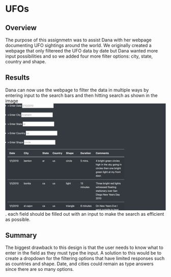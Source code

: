 # UFOs

## Overview
The purpose of this assignmetn was to assist Dana with her webpage documenting UFO sightings around the world. We originally created a webpage that only filtereed the UFO data by date but Dana wanted more input possibilities and so we added four more filter options: city, state, country and shape.
## Results
Dana can now use the webpage to filter the data in multiple ways by entering input to the search bars and then hitting search as shown in the image ![search bars](https://github.com/mvvanwie20/UFOs/blob/main/ufo.png). each field should be filled out with an input to make the search as efficient as possible.

## Summary
The biggest drawback to this design is that the user needs to know what to enter in the field as they must type the input. A solution to this would be to create a dropdown for the filtering options that have limited responses such as countries and shape. Date, and cities could remain as type answers since there are so many options.
